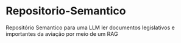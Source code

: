 # Repositorio-Semantico
Repositório Semantico para uma LLM ler documentos legislativos e importantes da aviação por meio de um RAG
